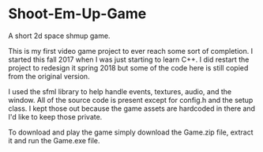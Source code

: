 # Shoot-Em-Up-Game
A short 2d space shmup game.

This is my first video game project to ever reach some sort of completion. I started this fall 2017 when I was just starting to learn C++. I did restart the project to redesign it spring 2018 but some of the code here is still copied from the original version.

I used the sfml library to help handle events, textures, audio, and the window. All of the source code is present except for config.h and the setup class. I kept those out because the game assets are hardcoded in there and I'd like to keep those private.

To download and play the game simply download the Game.zip file, extract it and run the Game.exe file.
